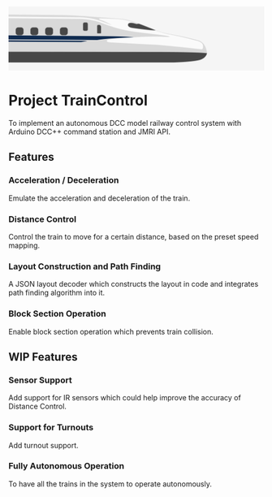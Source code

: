 ![alt text](./banner.png "banner")

# Project TrainControl
To implement an autonomous DCC model railway control system with Arduino DCC++ command station and JMRI API.

## Features

### Acceleration / Deceleration
Emulate the acceleration and deceleration of the train.

### Distance Control
Control the train to move for a certain distance, based on the preset speed mapping.

### Layout Construction and Path Finding
A JSON layout decoder which constructs the layout in code and integrates path finding algorithm into it.

### Block Section Operation
Enable block section operation which prevents train collision.

## WIP Features

### Sensor Support
Add support for IR sensors which could help improve the accuracy of Distance Control.

### Support for Turnouts
Add turnout support.

### Fully Autonomous Operation
To have all the trains in the system to operate autonomously.
